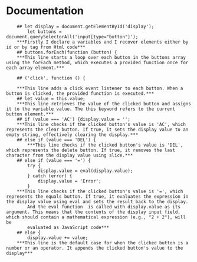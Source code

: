 # Documentation
        ## let display = document.getElementById('display');
            let buttons = document.querySelectorAll('input[type="button"]');
        ***Firstly I declare a variables and I recover elements either by id or by tag from Html code***
        ## buttons.forEach(function (button) {
        ***This line starts a loop over each button in the buttons array using the forEach method, which executes a provided function once for each array element.***

        ## ('click', function () {
            
        ***This line adds a click event listener to each button. When a button is clicked, the provided function is executed.***
        ## let value = this.value;
        ***This line retrieves the value of the clicked button and assigns it to the variable value. The this keyword refers to the current button element.***
        ## if (value === 'AC') {display.value = '';
        ***This line checks if the clicked button's value is 'AC', which represents the clear button. If true, it sets the display value to an empty string, effectively clearing the display.***
        ## else if (value === 'DEL') {
            ***This line checks if the clicked button's value is 'DEL', which represents the delete button. If true, it removes the last character from the display value using slice.***
        ## else if (value === '=') {
            try {
                display.value = eval(display.value);
            } catch (error) {
                display.value = 'Error';
            }
        ***This line checks if the clicked button's value is '=', which represents the equals button. If true, it evaluates the expression in the display value using eval and sets the result back to the display.
            And the eval function  is called with display.value as its argument. This means that the contents of the display input field, which should contain a mathematical expression (e.g., "2 + 2"), will be 
            evaluated as JavaScript code***
        ## else {
            display.value += value;
        ***This line is the default case for when the clicked button is a number or an operator. It appends the clicked button's value to the display***
   
